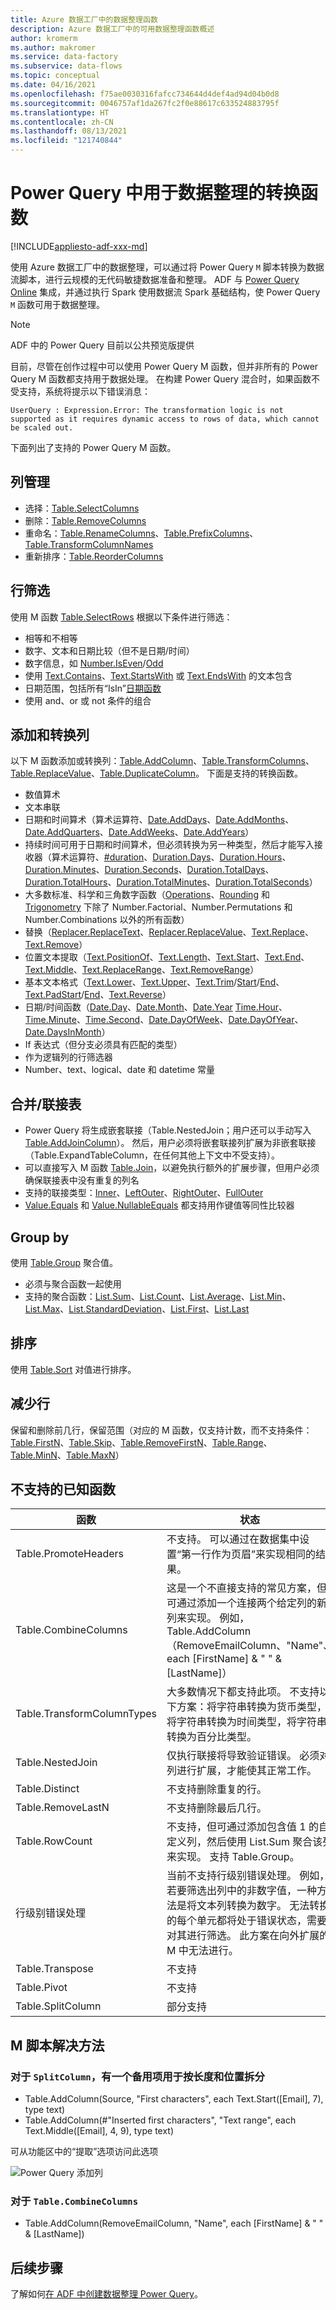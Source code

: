 ```yaml
---
title: Azure 数据工厂中的数据整理函数
description: Azure 数据工厂中的可用数据整理函数概述
author: kromerm
ms.author: makromer
ms.service: data-factory
ms.subservice: data-flows
ms.topic: conceptual
ms.date: 04/16/2021
ms.openlocfilehash: f75ae0030316fafcc734644d4def4ad94d04b0d8
ms.sourcegitcommit: 0046757af1da267fc2f0e88617c633524883795f
ms.translationtype: HT
ms.contentlocale: zh-CN
ms.lasthandoff: 08/13/2021
ms.locfileid: "121740844"
---
```

# <a name="transformation-functions-in-power-query-for-data-wrangling"></a>Power Query 中用于数据整理的转换函数

[!INCLUDE[appliesto-adf-xxx-md](includes/appliesto-adf-xxx-md.md)]

使用 Azure 数据工厂中的数据整理，可以通过将 Power Query ```M``` 脚本转换为数据流脚本，进行云规模的无代码敏捷数据准备和整理。 ADF 与 [Power Query Online](/powerquery-m/power-query-m-reference) 集成，并通过执行 Spark 使用数据流 Spark 基础结构，使 Power Query ```M``` 函数可用于数据整理。 

> [!NOTE]
> ADF 中的 Power Query 目前以公共预览版提供

目前，尽管在创作过程中可以使用 Power Query M 函数，但并非所有的 Power Query M 函数都支持用于数据处理。 在构建 Power Query 混合时，如果函数不受支持，系统将提示以下错误消息：

`UserQuery : Expression.Error: The transformation logic is not supported as it requires dynamic access to rows of data, which cannot be scaled out.`

下面列出了支持的 Power Query M 函数。

## <a name="column-management"></a>列管理

* 选择：[Table.SelectColumns](/powerquery-m/table-selectcolumns)
* 删除：[Table.RemoveColumns](/powerquery-m/table-removecolumns)
* 重命名：[Table.RenameColumns](/powerquery-m/table-renamecolumns)、[Table.PrefixColumns](/powerquery-m/table-prefixcolumns)、[Table.TransformColumnNames](/powerquery-m/table-transformcolumnnames)
* 重新排序：[Table.ReorderColumns](/powerquery-m/table-reordercolumns)

## <a name="row-filtering"></a>行筛选

使用 M 函数 [Table.SelectRows](/powerquery-m/table-selectrows) 根据以下条件进行筛选：

* 相等和不相等
* 数字、文本和日期比较（但不是日期/时间）
* 数字信息，如 [Number.IsEven](/powerquery-m/number-iseven)/[Odd](/powerquery-m/number-iseven)
* 使用 [Text.Contains](/powerquery-m/text-contains)、[Text.StartsWith](/powerquery-m/text-startswith) 或 [Text.EndsWith](/powerquery-m/text-endswith) 的文本包含
* 日期范围，包括所有“IsIn”[日期函数](/powerquery-m/date-functions) 
* 使用 and、or 或 not 条件的组合

## <a name="adding-and-transforming-columns"></a>添加和转换列

以下 M 函数添加或转换列：[Table.AddColumn](/powerquery-m/table-addcolumn)、[Table.TransformColumns](/powerquery-m/table-transformcolumns)、[Table.ReplaceValue](/powerquery-m/table-replacevalue)、[Table.DuplicateColumn](/powerquery-m/table-duplicatecolumn)。 下面是支持的转换函数。

* 数值算术
* 文本串联
* 日期和时间算术（算术运算符、[Date.AddDays](/powerquery-m/date-adddays)、[Date.AddMonths](/powerquery-m/date-addmonths)、[Date.AddQuarters](/powerquery-m/date-addquarters)、[Date.AddWeeks](/powerquery-m/date-addweeks)、[Date.AddYears](/powerquery-m/date-addyears)）
* 持续时间可用于日期和时间算术，但必须转换为另一种类型，然后才能写入接收器（算术运算符、[#duration](/powerquery-m/sharpduration)、[Duration.Days](/powerquery-m/duration-days)、[Duration.Hours](/powerquery-m/duration-hours)、[Duration.Minutes](/powerquery-m/duration-minutes)、[Duration.Seconds](/powerquery-m/duration-seconds)、[Duration.TotalDays](/powerquery-m/duration-totaldays)、[Duration.TotalHours](/powerquery-m/duration-totalhours)、[Duration.TotalMinutes](/powerquery-m/duration-totalminutes)、[Duration.TotalSeconds](/powerquery-m/duration-totalseconds)）    
* 大多数标准、科学和三角数字函数（[Operations](/powerquery-m/number-functions#operations)、[Rounding](/powerquery-m/number-functions#rounding) 和 [Trigonometry](/powerquery-m/number-functions#trigonometry) 下除了 Number.Factorial、Number.Permutations 和 Number.Combinations 以外的所有函数）
* 替换（[Replacer.ReplaceText](/powerquery-m/replacer-replacetext)、[Replacer.ReplaceValue](/powerquery-m/replacer-replacevalue)、[Text.Replace](/powerquery-m/text-replace)、[Text.Remove](/powerquery-m/text-remove)）
* 位置文本提取（[Text.PositionOf](/powerquery-m/text-positionof)、[Text.Length](/powerquery-m/text-length)、[Text.Start](/powerquery-m/text-start)、[Text.End](/powerquery-m/text-end)、[Text.Middle](/powerquery-m/text-middle)、[Text.ReplaceRange](/powerquery-m/text-replacerange)、[Text.RemoveRange](/powerquery-m/text-removerange)）
* 基本文本格式（[Text.Lower](/powerquery-m/text-lower)、[Text.Upper](/powerquery-m/text-upper)、[Text.Trim](/powerquery-m/text-trim)/[Start](/powerquery-m/text-trimstart)/[End](/powerquery-m/text-trimend)、[Text.PadStart](/powerquery-m/text-padstart)/[End](/powerquery-m/text-padend)、[Text.Reverse](/powerquery-m/text-reverse)）
* 日期/时间函数（[Date.Day](/powerquery-m/date-day)、[Date.Month](/powerquery-m/date-month)、[Date.Year](/powerquery-m/date-year) [Time.Hour](/powerquery-m/time-hour)、[Time.Minute](/powerquery-m/time-minute)、[Time.Second](/powerquery-m/time-second)、[Date.DayOfWeek](/powerquery-m/date-dayofweek)、[Date.DayOfYear](/powerquery-m/date-dayofyear)、[Date.DaysInMonth](/powerquery-m/date-daysinmonth)）
* If 表达式（但分支必须具有匹配的类型）
* 作为逻辑列的行筛选器
* Number、text、logical、date 和 datetime 常量

## <a name="mergingjoining-tables"></a>合并/联接表

* Power Query 将生成嵌套联接（Table.NestedJoin；用户还可以手动写入 [Table.AddJoinColumn](/powerquery-m/table-addjoincolumn)）。
    然后，用户必须将嵌套联接列扩展为非嵌套联接（Table.ExpandTableColumn，在任何其他上下文中不受支持）。
* 可以直接写入 M 函数 [Table.Join](/powerquery-m/table-join)，以避免执行额外的扩展步骤，但用户必须确保联接表中没有重复的列名
* 支持的联接类型：[Inner](/powerquery-m/joinkind-inner)、[LeftOuter](/powerquery-m/joinkind-leftouter)、[RightOuter](/powerquery-m/joinkind-rightouter)、[FullOuter](/powerquery-m/joinkind-fullouter)
* [Value.Equals](/powerquery-m/value-equals) 和 [Value.NullableEquals](/powerquery-m/value-nullableequals) 都支持用作键值等同性比较器

## <a name="group-by"></a>Group by

使用 [Table.Group](/powerquery-m/table-group) 聚合值。
* 必须与聚合函数一起使用
* 支持的聚合函数：[List.Sum](/powerquery-m/list-sum)、[List.Count](/powerquery-m/list-count)、[List.Average](/powerquery-m/list-average)、[List.Min](/powerquery-m/list-min)、[List.Max](/powerquery-m/list-max)、[List.StandardDeviation](/powerquery-m/list-standarddeviation)、[List.First](/powerquery-m/list-first)、[List.Last](/powerquery-m/list-last)

## <a name="sorting"></a>排序

使用 [Table.Sort](/powerquery-m/table-sort) 对值进行排序。

## <a name="reducing-rows"></a>减少行

保留和删除前几行，保留范围（对应的 M 函数，仅支持计数，而不支持条件：[Table.FirstN](/powerquery-m/table-firstn)、[Table.Skip](/powerquery-m/table-skip)、[Table.RemoveFirstN](/powerquery-m/table-removefirstn)、[Table.Range](/powerquery-m/table-range)、[Table.MinN](/powerquery-m/table-minn)、[Table.MaxN](/powerquery-m/table-maxn)）

## <a name="known-unsupported-functions"></a>不支持的已知函数

| 函数 | 状态 |
| -- | -- |
| Table.PromoteHeaders | 不支持。 可以通过在数据集中设置“第一行作为页眉”来实现相同的结果。 |
| Table.CombineColumns | 这是一个不直接支持的常见方案，但可通过添加一个连接两个给定列的新列来实现。  例如，Table.AddColumn（RemoveEmailColumn、"Name"、each [FirstName] & " " & [LastName]） |
| Table.TransformColumnTypes | 大多数情况下都支持此项。 不支持以下方案：将字符串转换为货币类型，将字符串转换为时间类型，将字符串转换为百分比类型。 |
| Table.NestedJoin | 仅执行联接将导致验证错误。 必须对列进行扩展，才能使其正常工作。 |
| Table.Distinct | 不支持删除重复的行。 |
| Table.RemoveLastN | 不支持删除最后几行。 |
| Table.RowCount | 不支持，但可通过添加包含值 1 的自定义列，然后使用 List.Sum 聚合该列来实现。 支持 Table.Group。 | 
| 行级别错误处理 | 当前不支持行级别错误处理。 例如，若要筛选出列中的非数字值，一种方法是将文本列转换为数字。 无法转换的每个单元都将处于错误状态，需要对其进行筛选。 此方案在向外扩展的 M 中无法进行。 |
| Table.Transpose | 不支持 |
| Table.Pivot | 不支持 |
| Table.SplitColumn | 部分支持 |

## <a name="m-script-workarounds"></a>M 脚本解决方法

### <a name="for-splitcolumn-there-is-an-alternate-for-split-by-length-and-by-position"></a>对于 ```SplitColumn```，有一个备用项用于按长度和位置拆分

* Table.AddColumn(Source, "First characters", each Text.Start([Email], 7), type text)
* Table.AddColumn(#"Inserted first characters", "Text range", each Text.Middle([Email], 4, 9), type text)

可从功能区中的“提取”选项访问此选项

![Power Query 添加列](media/wrangling-data-flow/pq-split.png)

### <a name="for-tablecombinecolumns"></a>对于 ```Table.CombineColumns```

* Table.AddColumn(RemoveEmailColumn, "Name", each [FirstName] & " " & [LastName])


## <a name="next-steps"></a>后续步骤

了解如何[在 ADF 中创建数据整理 Power Query](wrangling-tutorial.md)。
